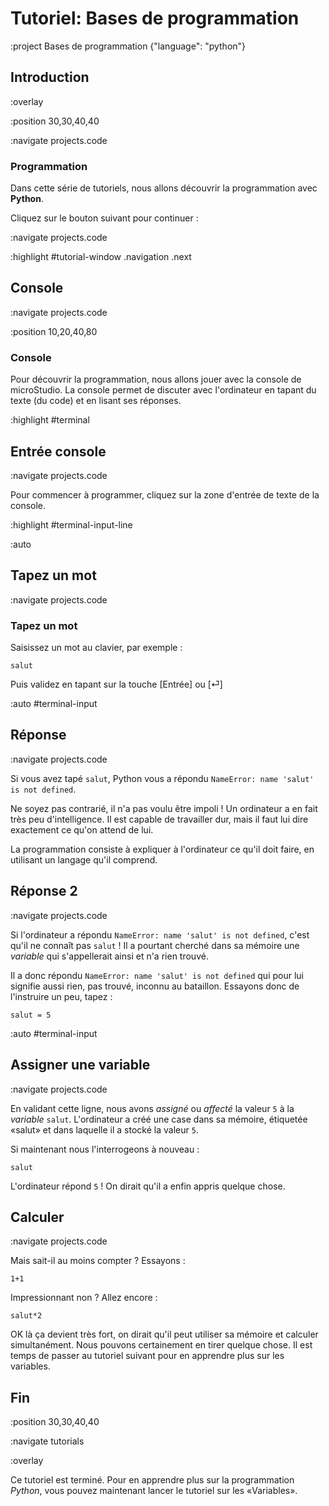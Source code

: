 # Tutoriel: Bases de programmation

:project Bases de programmation {"language": "python"}

<!-- Introduction / premiers pas -->
<!-- Variables -->
<!-- Fonctions -->
<!-- Listes -->
<!-- Conditions -->
<!-- Boucles -->
<!-- Objets -->
<!-- Fonctions prédéfinies -->
<!-- Structure d'un programme microStudio -->

<!-- Programmation avancée : fonctions récursives -->
<!-- Programmation avancée : fonctions membres d'un objet -->
<!-- Programmation avancée : contexte local, global, objet -->


## Introduction

:overlay

:position 30,30,40,40

:navigate projects.code

### Programmation

Dans cette série de tutoriels, nous allons découvrir la programmation
avec **Python**.

Cliquez sur le bouton suivant pour continuer :

:navigate projects.code

:highlight #tutorial-window .navigation .next

## Console

:navigate projects.code

:position 10,20,40,80

### Console

Pour découvrir la programmation, nous allons jouer avec
la console de microStudio. La console permet de discuter avec l'ordinateur
en tapant du texte (du code) et en lisant ses réponses.

:highlight #terminal

## Entrée console

:navigate projects.code

Pour commencer à programmer, cliquez sur la zone d'entrée de texte
de la console.

:highlight #terminal-input-line

:auto

## Tapez un mot

:navigate projects.code

### Tapez un mot

Saisissez un mot au clavier, par exemple :

```
salut
```

Puis validez en tapant sur la touche [Entrée] ou [⏎]

:auto #terminal-input

## Réponse

:navigate projects.code

Si vous avez tapé ```salut```, Python vous a répondu ```NameError: name 'salut' is not defined```.

Ne soyez pas contrarié, il n'a pas voulu être impoli ! Un ordinateur a en
fait très peu d'intelligence. Il est capable de travailler dur, mais il
faut lui dire exactement ce qu'on attend de lui.

La programmation consiste
à expliquer à l'ordinateur ce qu'il doit faire, en utilisant un langage
qu'il comprend.

## Réponse 2

:navigate projects.code

Si l'ordinateur a répondu ```NameError: name 'salut' is not defined```, c'est qu'il ne connaît pas ```salut``` ! Il
a pourtant cherché dans sa mémoire une *variable* qui s'appellerait ainsi et n'a
rien trouvé.

Il a donc répondu ```NameError: name 'salut' is not defined``` qui pour lui signifie aussi rien, pas trouvé,
inconnu au bataillon. Essayons donc de l'instruire un peu, tapez :

```
salut = 5
```

:auto #terminal-input

## Assigner une variable

:navigate projects.code

En validant cette ligne, nous avons *assigné* ou *affecté* la valeur `5` à la *variable* ```salut```.
L'ordinateur a créé une case dans sa mémoire, étiquetée &laquo;salut&raquo; et dans laquelle
il a stocké la valeur `5`.

Si maintenant nous l'interrogeons à nouveau :

```
salut
```

L'ordinateur répond `5` ! On dirait qu'il a enfin appris quelque chose.

## Calculer

:navigate projects.code

Mais sait-il au moins compter ? Essayons :

```
1+1
```

Impressionnant non ? Allez encore :

```
salut*2
```

OK là ça devient très fort, on dirait qu'il peut utiliser sa mémoire et calculer
simultanément.
Nous pouvons certainement en tirer quelque chose. Il est temps de passer au
tutoriel suivant pour en apprendre plus sur les variables.

## Fin
:position 30,30,40,40

:navigate tutorials

:overlay

Ce tutoriel est terminé. Pour en apprendre plus sur la programmation *Python*, 
vous pouvez maintenant lancer le tutoriel sur les &laquo;Variables&raquo;.
